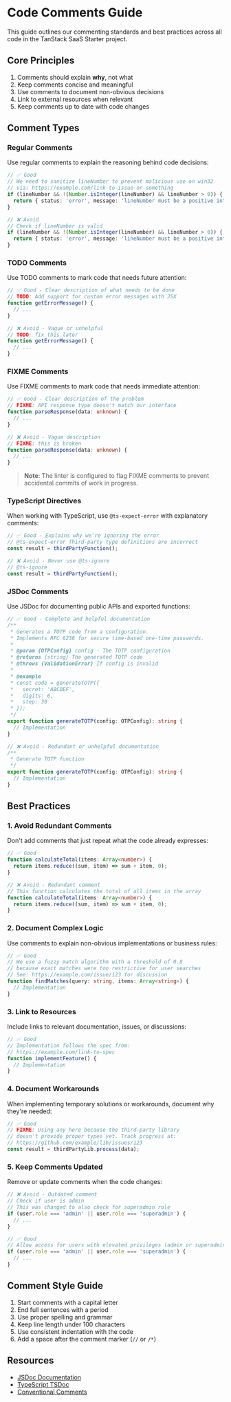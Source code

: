 # Code Comments Guide

This guide outlines our commenting standards and best practices across all code in the TanStack SaaS Starter project.

## Core Principles

1. Comments should explain **why**, not what
2. Keep comments concise and meaningful
3. Use comments to document non-obvious decisions
4. Link to external resources when relevant
5. Keep comments up to date with code changes

## Comment Types

### Regular Comments

Use regular comments to explain the reasoning behind code decisions:

```typescript
// ✅ Good
// We need to sanitize lineNumber to prevent malicious use on win32
// via: https://example.com/link-to-issue-or-something
if (lineNumber && !(Number.isInteger(lineNumber) && lineNumber > 0)) {
  return { status: 'error', message: 'lineNumber must be a positive integer' };
}

// ❌ Avoid
// Check if lineNumber is valid
if (lineNumber && !(Number.isInteger(lineNumber) && lineNumber > 0)) {
  return { status: 'error', message: 'lineNumber must be a positive integer' };
}
```

### TODO Comments

Use TODO comments to mark code that needs future attention:

```typescript
// ✅ Good - Clear description of what needs to be done
// TODO: Add support for custom error messages with JSX
function getErrorMessage() {
  // ...
}

// ❌ Avoid - Vague or unhelpful
// TODO: fix this later
function getErrorMessage() {
  // ...
}
```

### FIXME Comments

Use FIXME comments to mark code that needs immediate attention:

```typescript
// ✅ Good - Clear description of the problem
// FIXME: API response type doesn't match our interface
function parseResponse(data: unknown) {
  // ...
}

// ❌ Avoid - Vague description
// FIXME: this is broken
function parseResponse(data: unknown) {
  // ...
}
```

> **Note**: The linter is configured to flag FIXME comments to prevent accidental commits of work in progress.

### TypeScript Directives

When working with TypeScript, use `@ts-expect-error` with explanatory comments:

```typescript
// ✅ Good - Explains why we're ignoring the error
// @ts-expect-error Third-party type definitions are incorrect
const result = thirdPartyFunction();

// ❌ Avoid - Never use @ts-ignore
// @ts-ignore
const result = thirdPartyFunction();
```

### JSDoc Comments

Use JSDoc for documenting public APIs and exported functions:

```typescript
// ✅ Good - Complete and helpful documentation
/**
 * Generates a TOTP code from a configuration.
 * Implements RFC 6238 for secure time-based one-time passwords.
 *
 * @param {OTPConfig} config - The TOTP configuration
 * @returns {string} The generated TOTP code
 * @throws {ValidationError} If config is invalid
 *
 * @example
 * const code = generateTOTP({
 *   secret: 'ABCDEF',
 *   digits: 6,
 *   step: 30
 * });
 */
export function generateTOTP(config: OTPConfig): string {
  // Implementation
}

// ❌ Avoid - Redundant or unhelpful documentation
/**
 * Generate TOTP function
 */
export function generateTOTP(config: OTPConfig): string {
  // Implementation
}
```

## Best Practices

### 1. Avoid Redundant Comments

Don't add comments that just repeat what the code already expresses:

```typescript
// ✅ Good
function calculateTotal(items: Array<number>) {
  return items.reduce((sum, item) => sum + item, 0);
}

// ❌ Avoid - Redundant comment
// This function calculates the total of all items in the array
function calculateTotal(items: Array<number>) {
  return items.reduce((sum, item) => sum + item, 0);
}
```

### 2. Document Complex Logic

Use comments to explain non-obvious implementations or business rules:

```typescript
// ✅ Good
// We use a fuzzy match algorithm with a threshold of 0.8
// because exact matches were too restrictive for user searches
// See: https://example.com/issue/123 for discussion
function findMatches(query: string, items: Array<string>) {
  // Implementation
}
```

### 3. Link to Resources

Include links to relevant documentation, issues, or discussions:

```typescript
// ✅ Good
// Implementation follows the spec from:
// https://example.com/link-to-spec
function implementFeature() {
  // Implementation
}
```

### 4. Document Workarounds

When implementing temporary solutions or workarounds, document why they're needed:

```typescript
// ✅ Good
// FIXME: Using any here because the third-party library
// doesn't provide proper types yet. Track progress at:
// https://github.com/example/lib/issues/123
const result = thirdPartyLib.process(data);
```

### 5. Keep Comments Updated

Remove or update comments when the code changes:

```typescript
// ❌ Avoid - Outdated comment
// Check if user is admin
// This was changed to also check for superadmin role
if (user.role === 'admin' || user.role === 'superadmin') {
  // ...
}

// ✅ Good
// Allow access for users with elevated privileges (admin or superadmin)
if (user.role === 'admin' || user.role === 'superadmin') {
  // ...
}
```

## Comment Style Guide

1. Start comments with a capital letter
2. End full sentences with a period
3. Use proper spelling and grammar
4. Keep line length under 100 characters
5. Use consistent indentation with the code
6. Add a space after the comment marker (`//` or `/*`)

## Resources

- [JSDoc Documentation](https://jsdoc.app/)
- [TypeScript TSDoc](https://tsdoc.org/)
- [Conventional Comments](https://conventionalcomments.org/)
